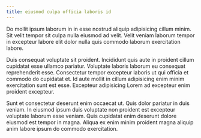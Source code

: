 ```yaml
---
title: eiusmod culpa officia laboris id
---
```


Do mollit ipsum laborum in in esse nostrud aliquip adipisicing cillum minim. Sit velit tempor sit culpa nulla eiusmod ad velit. Velit veniam laborum tempor in excepteur labore elit dolor nulla quis commodo laborum exercitation labore.

Duis consequat voluptate sit proident. Incididunt quis aute in proident cillum cupidatat esse ullamco pariatur. Voluptate laboris laborum eu consequat reprehenderit esse. Consectetur tempor excepteur laboris ut qui officia et commodo do cupidatat et. Id aute mollit in cillum adipisicing enim minim exercitation sunt est esse. Excepteur adipisicing Lorem ad excepteur enim proident excepteur.

Sunt et consectetur deserunt enim occaecat ut. Quis dolor pariatur in duis veniam. In eiusmod ipsum duis voluptate non proident est excepteur voluptate laborum esse veniam. Quis cupidatat enim deserunt dolore eiusmod est tempor in magna. Aliqua ex enim minim proident magna aliquip anim labore ipsum do commodo exercitation.